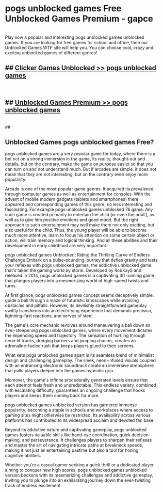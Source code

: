 # pogs unblocked games  Free Unblocked Games Premium - gapce <br>
<br>
Play now a popular and interesting pogs unblocked games unblocked games. If you are looking for free games for school and office, then our Unblocked Games WTF site will help you. You can choose cool, crazy and exciting unblocked games of different genres!


## ##  [Clicker Games Unblocked >> pogs unblocked games](http://freeplayer.one?title=pogs_unblocked_games&ref=UGames)
  <br>

##  ## [Unblocked Games Premium >> pogs unblocked games](http://freeplayer.one?title=pogs_unblocked_games&ref=UGames)
  <br>
  ##



## Unblocked Games pogs unblocked games Free?

pogs unblocked games are a very popular game for today, where there is a bet not on a strong immersion in the game, its reality, thought-out and details, but on the contrary, make the game on purpose easier so that you can turn on and not understand much. But if arcades are simple, it does not mean that they are not interesting, but on the contrary even enjoy more popularity.

Arcade is one of the most popular game genres. It acquired its prevalence through computer games as well as entertainment for consoles. With the advent of mobile modern gadgets (tablets and smartphones) there appeared and corresponding games of this genre, no less interesting and fascinating. For example pogs unblocked games unblocked 76 game. Any such game is created primarily to entertain the child (or even the adult), as well as to give him positive emotions and good mood. But the right approach to such entertainment may well make them not only exciting, but also useful for the child. Thus, the young player will be able to become much more attentive, learn to focus his attention on some certain object or action, will train memory and logical thinking. And all these abilities and their development in early childhood are very important.

pogs unblocked games Unblocked: Riding the Thrilling Curve of Endless Challenge
Embark on a pulse-pounding journey that defies gravity and tests your reflexes with pogs unblocked games, the addictive unblocked game that's taken the gaming world by storm. Developed by RobKayS and released in 2014, pogs unblocked games is a captivating 3D running game that plunges players into a mesmerizing world of high-speed twists and turns.

At first glance, pogs unblocked games concept seems deceptively simple: guide a ball through a maze of futuristic landscapes while avoiding obstacles and pitfalls. However, its devilishly straightforward gameplay swiftly transforms into an electrifying experience that demands precision, lightning-fast reactions, and nerves of steel.

The game's core mechanic revolves around maneuvering a ball down an ever-steepening pogs unblocked games, where every movement dictates the impending speed and trajectory. The sensation of hurtling through neon-lit tracks, dodging barriers and jumping chasms, creates an adrenaline-fueled rush that keeps players glued to their screens.

What sets pogs unblocked games apart is its seamless blend of minimalist design and challenging gameplay. The sleek, neon-infused visuals coupled with an entrancing electronic soundtrack create an immersive atmosphere that pulls players deeper into the games hypnotic grip.

Moreover, the game's infinite procedurally generated levels ensure that each attempt feels fresh and unpredictable. This endless variety, combined with escalating difficulty, guarantees an ongoing challenge that hooks players and keeps them coming back for more.

pogs unblocked games unblocked version has garnered immense popularity, becoming a staple in schools and workplaces where access to gaming sites might otherwise be restricted. Its availability across various platforms has contributed to its widespread acclaim and devoted fan base.

Beyond its addictive nature and captivating gameplay, pogs unblocked games fosters valuable skills like hand-eye coordination, quick decision-making, and perseverance. It challenges players to sharpen their reflexes and master the art of navigating intricate paths at breakneck speeds, making it not just an entertaining pastime but also a tool for honing cognitive abilities.

Whether you're a casual gamer seeking a quick thrill or a dedicated player aiming to conquer new high scores, pogs unblocked games unblocked version beckons with its mesmerizing challenges and addictive gameplay, inviting you to plunge into an exhilarating journey down the ever-twisting track of endless excitement.